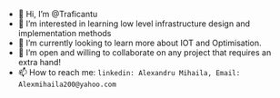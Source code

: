 - 👋 Hi, I’m @Traficantu
- 👀 I’m interested in learning low level infrastructure design and implementation methods
- 🌱 I’m currently looking to learn more about IOT and Optimisation.
- 💞️ I’m open and willing to collaborate on any project that requires an extra hand!
- 📫 How to reach me: `linkedin: Alexandru Mihaila, Email: Alexmihaila200@yahoo.com`

<!---
Traficantu/Traficantu is a ✨ special ✨ repository because its `README.md` (this file) appears on your GitHub profile.
You can click the Preview link to take a look at your changes.
--->
